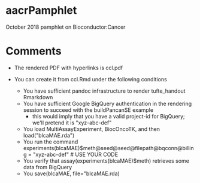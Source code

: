 # aacrPamphlet
October 2018 pamphlet on Bioconductor:Cancer

# Comments

- The rendered PDF with hyperlinks is ccl.pdf

- You can create it from ccl.Rmd under the following conditions
    - You have sufficient pandoc infrastructure to render tufte_handout Rmarkdown
    - You have sufficient Google BigQuery authentication in the rendering session to succeed with the
buildPancanSE example
        - this would imply that you have a valid project-id for BigQuery; we'll pretend it is "xyz-abc-def"
    - You load MultiAssayExperiment, BiocOncoTK, and then load("blcaMAE.rda")
    - You run the command experiments(blcaMAE)$meth@seed@seed@filepath@bqconn@billing = "xyz-abc-def" # USE YOUR CODE
    - You verify that assay(experiments(blcaMAE)$meth) retrieves some data from BigQuery
    - You save(blcaMAE, file="blcaMAE.rda)
